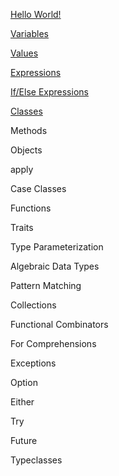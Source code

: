 [Hello World!](examples/hello_world)

[Variables](examples/variables)

[Values](examples/values)

[Expressions](examples/expressions)

[If/Else Expressions](examples/if_else_expressions)

[Classes](examples/classes)

Methods

Objects

apply

Case Classes

Functions

Traits

Type Parameterization

Algebraic Data Types

Pattern Matching

Collections

Functional Combinators

For Comprehensions

Exceptions

Option

Either

Try

Future

Typeclasses
